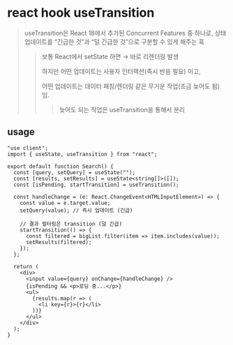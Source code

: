 # react hook useTransition

> useTransition은 React 18에서 추가된 Concurrent Features 중 하나로, 상태 업데이트를 “긴급한 것”과 “덜 긴급한 것”으로 구분할 수 있게 해주는 훅
>
> > 보통 React에서 setState 하면 → 바로 리렌더링 발생
> >
> > 하지만 어떤 업데이트는 사용자 인터랙션(즉시 반응 필요) 이고,
> >
> > 어떤 업데이트는 데이터 패칭/렌더링 같은 무거운 작업(조금 늦어도 됨) 임.
> >
> > > 늦어도 되는 작업은 useTransition을 통해서 분리

## usage

```tsx
"use client";
import { useState, useTransition } from "react";

export default function Search() {
  const [query, setQuery] = useState("");
  const [results, setResults] = useState<string[]>([]);
  const [isPending, startTransition] = useTransition();

  const handleChange = (e: React.ChangeEvent<HTMLInputElement>) => {
    const value = e.target.value;
    setQuery(value); // 즉시 업데이트 (긴급)

    // 결과 필터링은 transition (덜 긴급)
    startTransition(() => {
      const filtered = bigList.filter(item => item.includes(value));
      setResults(filtered);
    });
  };

  return (
    <div>
      <input value={query} onChange={handleChange} />
      {isPending && <p>로딩 중...</p>}
      <ul>
        {results.map(r => (
          <li key={r}>{r}</li>
        ))}
      </ul>
    </div>
  );
}
```
